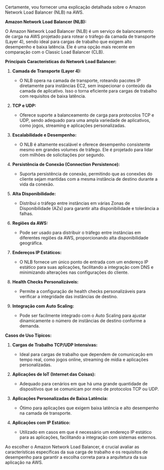 Certamente, vou fornecer uma explicação detalhada sobre o Amazon Network Load Balancer (NLB) na AWS.

**Amazon Network Load Balancer (NLB):**

O Amazon Network Load Balancer (NLB) é um serviço de balanceamento de carga na AWS projetado para rotear o tráfego da camada de transporte (Layer 4), sendo ideal para cargas de trabalho que exigem alto desempenho e baixa latência. Ele é uma opção mais recente em comparação com o Classic Load Balancer (CLB).

**Principais Características do Network Load Balancer:**

1. **Camada de Transporte (Layer 4):**
   - O NLB opera na camada de transporte, roteando pacotes IP diretamente para instâncias EC2, sem inspecionar o conteúdo da camada de aplicativo. Isso o torna eficiente para cargas de trabalho com requisitos de baixa latência.

2. **TCP e UDP:**
   - Oferece suporte a balanceamento de carga para protocolos TCP e UDP, sendo adequado para uma ampla variedade de aplicativos, como jogos, streaming e aplicações personalizadas.

3. **Escalabilidade e Desempenho:**
   - O NLB é altamente escalável e oferece desempenho consistente mesmo em grandes volumes de tráfego. Ele é projetado para lidar com milhões de solicitações por segundo.

4. **Persistência de Conexão (Connection Persistence):**
   - Suporta persistência de conexão, permitindo que as conexões do cliente sejam mantidas com a mesma instância de destino durante a vida da conexão.

5. **Alta Disponibilidade:**
   - Distribui o tráfego entre instâncias em várias Zonas de Disponibilidade (AZs) para garantir alta disponibilidade e tolerância a falhas.

6. **Regiões da AWS:**
   - Pode ser usado para distribuir o tráfego entre instâncias em diferentes regiões da AWS, proporcionando alta disponibilidade geográfica.

7. **Endereços IP Estáticos:**
   - O NLB fornece um único ponto de entrada com um endereço IP estático para suas aplicações, facilitando a integração com DNS e minimizando alterações nas configurações do cliente.

8. **Health Checks Personalizáveis:**
   - Permite a configuração de health checks personalizáveis para verificar a integridade das instâncias de destino.

9. **Integração com Auto Scaling:**
   - Pode ser facilmente integrado com o Auto Scaling para ajustar dinamicamente o número de instâncias de destino conforme a demanda.

**Casos de Uso Típicos:**

1. **Cargas de Trabalho TCP/UDP Intensivas:**
   - Ideal para cargas de trabalho que dependem de comunicação em tempo real, como jogos online, streaming de mídia e aplicações personalizadas.

2. **Aplicações de IoT (Internet das Coisas):**
   - Adequado para cenários em que há uma grande quantidade de dispositivos que se comunicam por meio de protocolos TCP ou UDP.

3. **Aplicações Personalizadas de Baixa Latência:**
   - Ótimo para aplicações que exigem baixa latência e alto desempenho na camada de transporte.

4. **Aplicações com IP Estático:**
   - Utilizado em casos em que é necessário um endereço IP estático para as aplicações, facilitando a integração com sistemas externos.

Ao escolher o Amazon Network Load Balancer, é crucial avaliar as características específicas da sua carga de trabalho e os requisitos de desempenho para garantir a escolha correta para a arquitetura da sua aplicação na AWS.